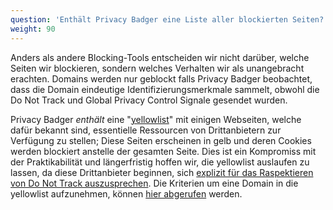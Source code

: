 ```yaml
---
question: 'Enthält Privacy Badger eine Liste aller blockierten Seiten?'
weight: 90
---
```


Anders als andere Blocking-Tools entscheiden wir nicht darüber, welche Seiten wir blockieren, sondern welches Verhalten wir als unangebracht erachten. Domains werden nur geblockt falls Privacy Badger beobachtet, dass die Domain eindeutige Identifizierungsmerkmale sammelt, obwohl die Do Not Track und Global Privacy Control Signale gesendet wurden.

Privacy Badger _enthält_ eine "[yellowlist](https://github.com/EFForg/privacybadger/blob/master/src/data/yellowlist.txt)" mit einigen Webseiten, welche dafür bekannt sind, essentielle Ressourcen von Drittanbietern zur Verfügung zu stellen; Diese Seiten erscheinen in gelb und deren Cookies werden blockiert anstelle der gesamten Seite. Dies ist ein Kompromiss mit der Praktikabilität und längerfristig hoffen wir, die yellowlist auslaufen zu lassen, da diese Drittanbieter beginnen, sich [explizit für das Raspektieren von Do Not Track auszusprechen](https://www.eff.org/dnt-policy). Die Kriterien um eine Domain in die yellowlist aufzunehmen, können [hier abgerufen](https://github.com/EFForg/privacybadger/blob/master/doc/yellowlist-criteria.md) werden.
